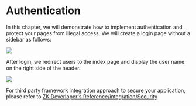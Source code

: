 # Authentication

In this chapter, we will demonstrate how to implement authentication and
protect your pages from illegal access. We will create a login page
without a sidebar as follows:

![]({{site.baseurl}}/zk_essentials/images/ze-ch8-login.png)

After login, we redirect users to the index page and display the user
name on the right side of the header.

![]({{site.baseurl}}/zk_essentials/images/ze-ch8-index.png)

For third party framework integration approach to secure your application, please refer to [ZK Deverloper's Reference/integration/Security](https://www.zkoss.org/wiki/ZK_Developer's_Reference/integration/Security)




